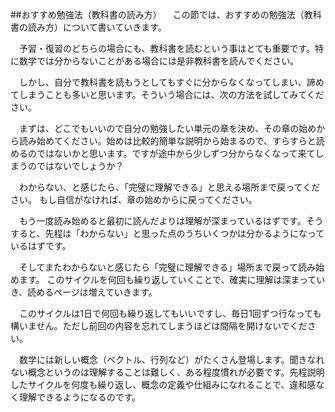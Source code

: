 ##おすすめ勉強法（教科書の読み方）
　この節では、おすすめの勉強法（教科書の読み方）について書いていきます。

　予習・復習のどちらの場合にも、教科書を読むという事はとても重要です。特に数学では分からないことがある場合には是非教科書を読んでください。

　しかし、自分で教科書を読もうとしてもすぐに分からなくなってしまい、諦めてしまうことも多いと思います。そういう場合には、次の方法を試してみてください。

　まずは、どこでもいいので自分の勉強したい単元の章を決め、その章の始めから読み始めてください。始めは比較的簡単な説明から始まるので、すらすらと読めるのではないかと思います。ですが途中から少しずつ分からなくなって来てしまうのではないでしょうか？

　わからない、と感じたら、「完璧に理解できる」と思える場所まで戻ってください。
もし自信がなければ、章の始めからに戻ってください。

　もう一度読み始めると最初に読んだよりは理解が深まっているはずです。そうすると、先程は「わからない」と思った点のうちいくつかは分かるようになっているはずです。


　そしてまたわからないと感じたら「完璧に理解できる」場所まで戻って読み始めます。
このサイクルを何回も繰り返していくことで、確実に理解は深まっていき、読めるページは増えていきます。


　このサイクルは1日で何回も繰り返してもいいですし、毎日1回ずつ行なっても構いません。ただし前回の内容を忘れてしまうほどは間隔を開けないでください。


　数学には新しい概念（ベクトル、行列など）がたくさん登場します。聞きなれない概念というのは理解することは難しく、ある程度慣れが必要です。先程説明したサイクルを何度も繰り返し、概念の定義や仕組みになれることで、違和感なく理解できるようになるのです。

